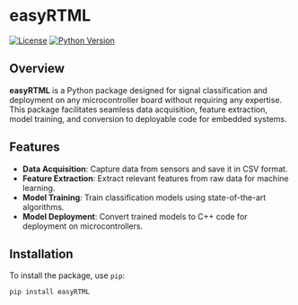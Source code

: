 # easyRTML

[![License](https://img.shields.io/badge/license-MIT-blue.svg)](https://github.com/yourusername/easyRTML/blob/main/LICENSE)
[![Python Version](https://img.shields.io/badge/python-3.6%2B-brightgreen.svg)](https://www.python.org/downloads/)

## Overview

**easyRTML** is a Python package designed for signal classification and deployment on any microcontroller board without requiring any expertise. This package facilitates seamless data acquisition, feature extraction, model training, and conversion to deployable code for embedded systems.

## Features

- **Data Acquisition**: Capture data from sensors and save it in CSV format.
- **Feature Extraction**: Extract relevant features from raw data for machine learning.
- **Model Training**: Train classification models using state-of-the-art algorithms.
- **Model Deployment**: Convert trained models to C++ code for deployment on microcontrollers.

## Installation

To install the package, use `pip`:

```sh
pip install easyRTML

